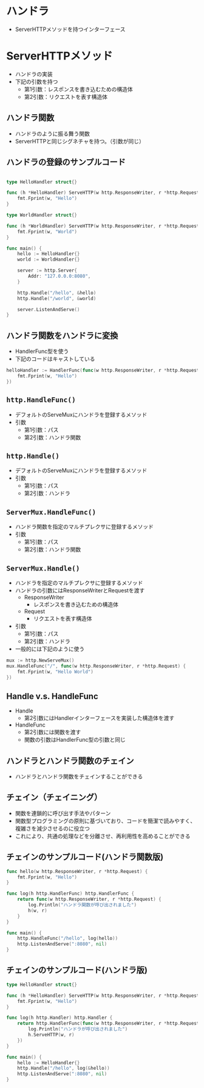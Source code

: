 # ハンドラ
- ServerHTTPメソッドを持つインターフェース

# ServerHTTPメソッド
- ハンドラの実装
- 下記の引数を持つ
    - 第1引数：レスポンスを書き込むための構造体
    - 第2引数：リクエストを表す構造体

## ハンドラ関数
- ハンドラのように振る舞う関数
- ServerHTTPと同じシグネチャを持つ。（引数が同じ）

## ハンドラの登録のサンプルコード
```go

type HelloHandler struct{}

func (h *HelloHandler) ServeHTTP(w http.ResponseWriter, r *http.Request) {
    fmt.Fprint(w, "Hello")
}

type WorldHandler struct{}

func (h *WorldHandler) ServeHTTP(w http.ResponseWriter, r *http.Request) {
    fmt.Fprint(w, "World")
}

func main() {
    hello := HelloHandler{}
    world := WorldHandler{}

    server := http.Server{
        Addr: "127.0.0.0:8080",
    }

    http.Handle("/hello", &hello)
    http.Handle("/world", &world)

    server.ListenAndServe()
}
```

## ハンドラ関数をハンドラに変換
- HandlerFunc型を使う
- 下記のコードはキャストしている
```go
helloHandler := HandlerFunc(func(w http.ResponseWriter, r *http.Request) {
    fmt.Fprint(w, "Hello")
})
```

## `http.HandleFunc()`
- デフォルトのServeMuxにハンドラを登録するメソッド
- 引数
    - 第1引数：パス
    - 第2引数：ハンドラ関数

## `http.Handle()`
- デフォルトのServeMuxにハンドラを登録するメソッド
- 引数
    - 第1引数：パス
    - 第2引数：ハンドラ

## `ServerMux.HandleFunc()`
- ハンドラ関数を指定のマルチプレクサに登録するメソッド
- 引数
    - 第1引数：パス
    - 第2引数：ハンドラ関数


## `ServerMux.Handle()`
- ハンドラを指定のマルチプレクサに登録するメソッド
- ハンドラの引数にはResponseWriterとRequestを渡す
    - ResponseWriter
        - レスポンスを書き込むための構造体
    - Request
        - リクエストを表す構造体
- 引数
    - 第1引数：パス
    - 第2引数：ハンドラ
- 一般的には下記のように使う

```go
mux := http.NewServeMux()
mux.HandleFunc("/", func(w http.ResponseWriter, r *http.Request) {
    fmt.Fprint(w, "Hello World")
})
```

## Handle v.s. HandleFunc
- Handle
    - 第2引数にはHandlerインターフェースを実装した構造体を渡す
- HandleFunc
    - 第2引数には関数を渡す
    - 関数の引数はHandlerFunc型の引数と同じ

## ハンドラとハンドラ関数のチェイン
- ハンドラとハンドラ関数をチェインすることができる

## チェイン（チェイニング）
- 関数を連鎖的に呼び出す手法やパターン
- 関数型プログラミングの原則に基づいており、コードを簡潔で読みやすく、複雑さを減少させるのに役立つ
- これにより、共通の処理などを分離させ、再利用性を高めることができる

## チェインのサンプルコード(ハンドラ関数版)
```go
func hello(w http.ResponseWriter, r *http.Request) {
    fmt.Fprint(w, "Hello")
}

func log(h http.HandlerFunc) http.HandlerFunc {
    return func(w http.ResponseWriter, r *http.Request) {
        log.Println("ハンドラ関数が呼び出されました")
        h(w, r)
    }
}

func main() {
    http.HandleFunc("/hello", log(hello))
    http.ListenAndServe(":8080", nil)
}
```

## チェインのサンプルコード(ハンドラ版)
```go
type HelloHandler struct{}

func (h *HelloHandler) ServeHTTP(w http.ResponseWriter, r *http.Request) {
    fmt.Fprint(w, "Hello")
}

func log(h http.Handler) http.Handler {
    return http.HandlerFunc(func(w http.ResponseWriter, r *http.Request) {
        log.Println("ハンドラが呼び出されました")
        h.ServeHTTP(w, r)
    })
}

func main() {
    hello := HelloHandler{}
    http.Handle("/hello", log(&hello))
    http.ListenAndServe(":8080", nil)
}
```
